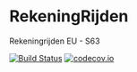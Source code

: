 # RekeningRijden 

Rekeningrijden EU - S63

[![Build Status](https://travis-ci.org/MaikelHoeks/RekeningRijden.svg?branch=master)](https://travis-ci.org/MaikelHoeks/RekeningRijden) [![codecov.io](https://codecov.io/github/RekeningRijden/MovementSystem/coverage.svg?branch=master)](https://codecov.io/github/RekeningRijden/MovementSystem?branch=master)
